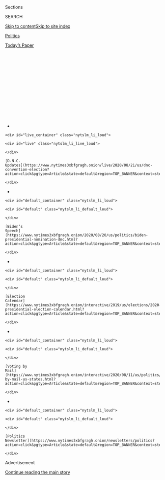 <div id="app">

<div>

<div>

<div>

<div class="NYTAppHideMasthead css-1q2w90k e1suatyy0">

<div class="section css-ui9rw0 e1suatyy2">

<div class="css-eph4ug er09x8g0">

<div class="css-6n7j50">

</div>

<span class="css-1dv1kvn">Sections</span>

<div class="css-10488qs">

<span class="css-1dv1kvn">SEARCH</span>

</div>

[Skip to content](#site-content)[Skip to site
index](#site-index)

</div>

<div id="masthead-section-label" class="css-1wr3we4 eaxe0e00">

[Politics](https://www.nytimes3xbfgragh.onion/section/politics)

</div>

<div class="css-10698na e1huz5gh0">

</div>

</div>

<div id="masthead-bar-one" class="section hasLinks css-15hmgas e1csuq9d3">

<div class="css-uqyvli e1csuq9d0">

</div>

<div class="css-1uqjmks e1csuq9d1">

</div>

<div class="css-9e9ivx">

[](https://myaccount.nytimes3xbfgragh.onion/auth/login?response_type=cookie&client_id=vi)

</div>

<div class="css-1bvtpon e1csuq9d2">

[Today’s
Paper](https://www.nytimes3xbfgragh.onion/section/todayspaper)

</div>

</div>

</div>

</div>

<div data-aria-hidden="false">

<div id="site-content" data-role="main">

<div>

<div class="css-1aor85t" style="opacity:0.000000001;z-index:-1;visibility:hidden">

<div class="css-1hqnpie">

<div class="css-epjblv">

<span class="css-17xtcya">[Politics](/section/politics)</span><span class="css-x15j1o">|</span><span class="css-fwqvlz">How
to Watch the Democratic National
Convention</span>

</div>

<div class="css-k008qs">

<div class="css-1iwv8en">

<span class="css-18z7m18"></span>

<div>

</div>

</div>

<span class="css-1n6z4y">https://nyti.ms/3gijkna</span>

<div class="css-1705lsu">

<div class="css-4xjgmj">

<div class="css-4skfbu" data-role="toolbar" data-aria-label="Social Media Share buttons, Save button, and Comments Panel with current comment count" data-testid="share-tools">

  - 
  - 
  - 
  - 
    
    <div class="css-6n7j50">
    
    </div>

  - 

</div>

</div>

</div>

</div>

</div>

</div>

<div class="css-13pd83m">

<div id="NYT_TOP_BANNER_REGION">

<div>

<div id="styln-elections-notifications-menu" class="section css-l08pwh interactive-content interactive-size-medium">

<div class="css-17ih8de interactive-body">

<div class="nytslm_innerContainer" data-aria-live="polite">

<div class="nytslm_title">

</div>

  - 
    
    <div id="live_container" class="nytslm_li_loud">
    
    <div id="live" class="nytslm_li_live_loud">
    
    </div>
    
    [D.N.C.
    Updates](https://www.nytimes3xbfgragh.onion/live/2020/08/21/us/dnc-convention-election?action=click&pgtype=Article&state=default&region=TOP_BANNER&context=storylines_menu)
    
    </div>

  - 
    
    <div id="default_container" class="nytslm_li_loud">
    
    <div id="default" class="nytslm_li_default_loud">
    
    </div>
    
    [Biden’s
    Speech](https://www.nytimes3xbfgragh.onion/2020/08/20/us/politics/biden-presidential-nomination-dnc.html?action=click&pgtype=Article&state=default&region=TOP_BANNER&context=storylines_menu)
    
    </div>

  - 
    
    <div id="default_container" class="nytslm_li_loud">
    
    <div id="default" class="nytslm_li_default_loud">
    
    </div>
    
    [Election
    Calendar](https://www.nytimes3xbfgragh.onion/interactive/2019/us/elections/2020-presidential-election-calendar.html?action=click&pgtype=Article&state=default&region=TOP_BANNER&context=storylines_menu)
    
    </div>

  - 
    
    <div id="default_container" class="nytslm_li_loud">
    
    <div id="default" class="nytslm_li_default_loud">
    
    </div>
    
    [Voting by
    Mail](https://www.nytimes3xbfgragh.onion/interactive/2020/08/11/us/politics/vote-by-mail-us-states.html?action=click&pgtype=Article&state=default&region=TOP_BANNER&context=storylines_menu)
    
    </div>

  - 
    
    <div id="default_container" class="nytslm_li_loud">
    
    <div id="default" class="nytslm_li_default_loud">
    
    </div>
    
    [Politics
    Newsletter](https://www.nytimes3xbfgragh.onion/newsletters/politics?action=click&pgtype=Article&state=default&region=TOP_BANNER&context=storylines_menu)
    
    </div>

</div>

</div>

</div>

</div>

</div>

</div>

<div id="top-wrapper" class="css-1sy8kpn">

<div id="top-slug" class="css-l9onyx">

Advertisement

</div>

[Continue reading the main
story](#after-top)

<div class="ad top-wrapper" style="text-align:center;height:100%;display:block;min-height:250px">

<div id="top" class="place-ad" data-position="top" data-size-key="top">

</div>

</div>

<div id="after-top">

</div>

</div>

<div>

<div id="sponsor-wrapper" class="css-1hyfx7x">

<div id="sponsor-slug" class="css-19vbshk">

Supported by

</div>

[Continue reading the main
story](#after-sponsor)

<div id="sponsor" class="ad sponsor-wrapper" style="text-align:center;height:100%;display:block">

</div>

<div id="after-sponsor">

</div>

</div>

<div class="css-186x18t">

</div>

<div class="css-1vkm6nb ehdk2mb0">

# How to Watch the Democratic National Convention

</div>

Joe Biden will finally take the stage Thursday night, as will several of
his former primary opponents.

<div class="css-79elbk" data-testid="photoviewer-wrapper">

<div class="css-z3e15g" data-testid="photoviewer-wrapper-hidden">

</div>

<div class="css-1a48zt4 ehw59r15" data-testid="photoviewer-children">

![<span class="css-16f3y1r e13ogyst0" data-aria-hidden="true">Joe Biden
joined Senator Kamala Harris after she accepted the Democratic
nomination for vice president at the Chase Center in Wilmington, Del.,
on
Wednesday.</span><span class="css-cnj6d5 e1z0qqy90" itemprop="copyrightHolder"><span class="css-1ly73wi e1tej78p0">Credit...</span><span><span>Erin
Schaff/The New York
Times</span></span></span>](https://static01.graylady3jvrrxbe.onion/images/2020/08/21/us/politics/21DNC-p1/20biden-pic-articleLarge.jpg?quality=75&auto=webp&disable=upscale)

</div>

</div>

<div class="css-18e8msd">

<div class="css-vp77d3 epjyd6m0">

<div class="css-hus3qt ey68jwv0" data-aria-hidden="true">

[![Maggie
Astor](https://static01.graylady3jvrrxbe.onion/images/2018/07/18/multimedia/author-maggie-astor/author-maggie-astor-thumbLarge.png
"Maggie Astor")](https://www.nytimes3xbfgragh.onion/by/maggie-astor)

</div>

<div class="css-1baulvz">

By [<span class="css-1baulvz last-byline" itemprop="name">Maggie
Astor</span>](https://www.nytimes3xbfgragh.onion/by/maggie-astor)

</div>

</div>

  - 
    
    <div class="css-ld3wwf e16638kd2">
    
    Aug. 20,
    2020
    
    </div>

  - 
    
    <div class="css-4xjgmj">
    
    <div class="css-d8bdto" data-role="toolbar" data-aria-label="Social Media Share buttons, Save button, and Comments Panel with current comment count" data-testid="share-tools">
    
      - 
      - 
      - 
      - 
        
        <div class="css-6n7j50">
        
        </div>
    
      - 
    
    </div>
    
    </div>

</div>

</div>

<div class="section meteredContent css-1r7ky0e" name="articleBody" itemprop="articleBody">

<div class="css-1fanzo5 StoryBodyCompanionColumn">

<div class="css-53u6y8">

On Thursday, the fourth and last night of the Democratic National
Convention, [Joseph R. Biden
Jr.](https://www.nytimes3xbfgragh.onion/interactive/2020/us/elections/joe-biden.html)
will finally take the stage — *a* stage, anyway, albeit hundreds of
miles from the one in Milwaukee where he would have accepted the
presidential nomination he has sought for more than 30 years.

Also on the docket are four of Mr. Biden’s former competitors in the
[Democratic](https://www.nytimes3xbfgragh.onion/2020/08/20/us/politics/dnc-what-to-watch.html)
primary: Michael R. Bloomberg, Cory Booker, Pete Buttigieg and Andrew
Yang. Scroll down for a full list of
speakers.

<div id="NYT_MAIN_CONTENT_1_REGION" class="css-9tf9ac">

<div>

<div id="styln-nfldraft-updates-block" class="section interactive-content interactive-size-medium css-1ftcdic">

<div class="css-17ih8de interactive-body">

<div id="styln-briefing-block">

<div class="briefing-block-header-section">

# [Latest Updates: 2020 Election](https://www.nytimes3xbfgragh.onion/live/2020/08/21/us/dnc-convention-election?action=click&pgtype=Article&state=default&region=MAIN_CONTENT_1&context=storylines_live_updates)

</div>

<div class="briefing-block-lb-items">

<div class="briefing-block-update-time active">

[13m
ago](https://www.nytimes3xbfgragh.onion/live/2020/08/21/us/dnc-convention-election?action=click&pgtype=Article&state=default&region=MAIN_CONTENT_1&context=storylines_live_updates#postmaster-general-dejoy-testifies-before-the-senate-this-morning)

</div>

<div>

[Postmaster General DeJoy testifies before the Senate this
morning.](https://www.nytimes3xbfgragh.onion/live/2020/08/21/us/dnc-convention-election?action=click&pgtype=Article&state=default&region=MAIN_CONTENT_1&context=storylines_live_updates#postmaster-general-dejoy-testifies-before-the-senate-this-morning)

</div>

<div class="briefing-block-update-time active">

[17m
ago](https://www.nytimes3xbfgragh.onion/live/2020/08/21/us/dnc-convention-election?action=click&pgtype=Article&state=default&region=MAIN_CONTENT_1&context=storylines_live_updates#a-boy-with-a-stutter-gave-a-gripping-convention-speech)

</div>

<div>

[A boy with a stutter gave a gripping convention
speech.](https://www.nytimes3xbfgragh.onion/live/2020/08/21/us/dnc-convention-election?action=click&pgtype=Article&state=default&region=MAIN_CONTENT_1&context=storylines_live_updates#a-boy-with-a-stutter-gave-a-gripping-convention-speech)

</div>

<div class="briefing-block-update-time active">

[32m
ago](https://www.nytimes3xbfgragh.onion/live/2020/08/21/us/dnc-convention-election?action=click&pgtype=Article&state=default&region=MAIN_CONTENT_1&context=storylines_live_updates#how-steve-bannons-arrest-disrupted-his-attempts-to-stay-relevant)

</div>

<div>

[How Steve Bannon’s arrest disrupted his attempts to stay
relevant.](https://www.nytimes3xbfgragh.onion/live/2020/08/21/us/dnc-convention-election?action=click&pgtype=Article&state=default&region=MAIN_CONTENT_1&context=storylines_live_updates#how-steve-bannons-arrest-disrupted-his-attempts-to-stay-relevant)

</div>

</div>

<div class="briefing-block-footer">

<div class="briefing-block-footer-meta">

[See more
updates](https://www.nytimes3xbfgragh.onion/live/2020/08/21/us/dnc-convention-election?action=click&pgtype=Article&state=default&region=MAIN_CONTENT_1&context=storylines_live_updates)

</div>

</div>

</div>

</div>

</div>

</div>

</div>

## How to watch

The convention will air from **9 p.m. to 11 p.m. Eastern time** on
Thursday. There are several ways to watch:

  - **The Times** will stream the full convention every day, accompanied
    by [chat-based live analysis from our
    reporters](https://www.nytimes3xbfgragh.onion/interactive/2020/08/20/us/politics/live-dnc-stream-analysis.html)
    and [real-time highlights from the
    speeches](https://www.nytimes3xbfgragh.onion/live/2020/08/20/us/dnc-convention-election).
    You can download our
    [iOS](https://slack-redir.net/link?url=https%3A%2F%2Fsearch.itunes.apple.com%2FWebObjects%2FMZContentLink.woa%2Fwa%2Flink%3Fmt%3D8%26path%3Dapps%252fnytimes)
    or
    [Android](https://slack-redir.net/link?url=https%3A%2F%2Fhelp.nytimes3xbfgragh.onion%2Fhc%2Fen-us%2Farticles%2F115015970768-Android)
    app and turn on notifications to be alerted when our live analysis
    starts.

<!-- end list -->

  - The **official livestream** [will be
    here](https://www.demconvention.com/watch-the-convention/). It will
    also be available on
    **[YouTube](http://www.youtube.com/demconvention)**,
    **[Facebook](http://www.facebookcorewwwi.onion/demconvention)**,
    **[Twitter](http://www.twitter.com/demconvention)** and
    **[Twitch](https://www.twitch.tv/demconvention)**.

  - **ABC**, **CBS**, **NBC** and **Fox News** will air the convention
    from 10 p.m. to 11 p.m. each night. **C-SPAN**, **CNN**, **MSNBC**
    and **PBS** will cover the full two hours each night.

  - Streams will be available on **Apple TV**, **Roku** and **Amazon
    Fire TV** by searching “Democratic National Convention” or “[2020
    DNC](https://www.nytimes3xbfgragh.onion/article/the-dnc-explained.html),”
    and on **Amazon Prime Video** by searching “DNC.”

  - The convention will air on **AT\&T U-verse** (channels 212 and 1212)
    and **AT\&T DirectTV** (channel 201). It will also air on **Comcast
    Xfinity Flex** and **Comcast X1** (say “DNC” into your voice
    remote).

  - You can watch on a **PlayStation 4** or **PSVR** through the
    Littlstar app.

  - If you have an **Alexa** device, you can say “Alexa, play the
    Democratic National Convention.”

## Who’s speaking

The star of the night will, of course, be former Vice President **Joseph
R. Biden Jr.**, the Democratic presidential nominee. Members of his
family will also speak. **Julia Louis-Dreyfus** will be the night’s
[M.C](https://www.nytimes3xbfgragh.onion/2020/08/17/us/elections/kerry-washington-julia-louis-dreyfus-eva-longoria-and-tracee-ellis-ross-will-mc-the-convention.html).

The other major speakers are:

  - Senator **Tammy Baldwin** of Wisconsin. A favorite of progressive
    Democrats, she is the first openly gay senator and was seen as a
    vice-presidential contender.

  - Former Mayor **Michael R. Bloomberg** of New York. A former
    Republican turned major gun control benefactor, he ran a hugely
    expensive campaign for the Democratic nomination but was dogged by
    his record on policing.

  - Senator **Cory Booker** of New Jersey, who was also a Democratic
    primary candidate. He focused his campaign on a message of unity and
    was a leader on gun policy: the first candidate in the field to
    propose a licensing requirement, which more than half of his
    opponents ended up supporting.

  - Former Mayor **Pete Buttigieg** of South Bend, Ind. He emerged on
    top at the Iowa caucuses but faded in subsequent primaries and,
    ultimately, endorsed Mr. Biden before Super Tuesday. At just 38, he
    could be a prominent figure in Democratic politics for quite some
    time.

  - Senator **Chris Coons** of Delaware. He holds the Senate seat that
    Mr. Biden once held, and if Mr. Biden wins in November, Mr. Coons is
    likely to be one of his strongest supporters in the Senate.

  - Senator **Tammy Duckworth** of Illinois. A popular senator and
    veteran whose legs were amputated after her helicopter was shot down
    in Iraq, she was under consideration to be Mr. Biden’s running mate.

  - Mayor **Keisha Lance Bottoms** of Atlanta. She became an unexpected
    contender for the vice-presidential spot as a result of her response
    to Black Lives Matter protests in Atlanta after the killing of Mr.
    Floyd.

  - Gov. **Gavin Newsom** of California. As the leader of the nation’s
    most populous state, Mr. Newsom was on the front lines of the early
    response to the coronavirus pandemic and managed to keep infection
    rates in California relatively low at first, though they spiked
    later.

  - **Andrew Yang**, a tech entrepreneur and former presidential
    candidate. He is known for his universal basic income proposal,
    which would have given every adult $1,000 a
month.

</div>

</div>

<div>

</div>

</div>

<div>

</div>

<div>

</div>

<div id="NYT_BELOW_MAIN_CONTENT_REGION">

<div>

<div id="STLYN_guide_v1_STYLN_guide_a" class="section css-l08pwh interactive-content interactive-size-medium">

<div class="css-17ih8de interactive-body">

<div class="g-story g-freebird g-max-limit" data-preview-slug="styln-scroll-guide">

</div>

<div id="g-electionguide-id" class="g-electionguide">

<div class="g-electionguide-container">

<div class="g-electionguide-wrapper">

<div class="g-electionguide-logo">

</div>

# Our 2020 Election Guide

Updated Aug. 21, 2020

  - 
    
    -----
    
    ## The Latest
    
      - Joe Biden [accepted the Democratic
        nomination](https://www.nytimes3xbfgragh.onion/live/2020/08/21/us/dnc-convention-election?action=click&pgtype=Article&state=default&region=BELOW_MAIN_CONTENT&context=storylines_guide),
        urging Americans to have faith that they could “overcome this
        season of darkness.” [Here’s the
        latest.](https://www.nytimes3xbfgragh.onion/live/2020/08/21/us/dnc-convention-election?action=click&pgtype=Article&state=default&region=BELOW_MAIN_CONTENT&context=storylines_guide)

  - 
    
    -----
    
    ## News Analysis
    
      - Looming over Mr. Biden’s nomination was the ever-present shadow
        of another man who’s poised to dominate the campaign: [Donald J.
        Trump](https://www.nytimes3xbfgragh.onion/2020/08/20/us/politics/biden-dnc-speech-trump.html?action=click&pgtype=Article&state=default&region=BELOW_MAIN_CONTENT&context=storylines_guide).

  - 
    
    -----
    
    ## Keep Up With Our Coverage
    
      - Get an
        [email](https://www.nytimes3xbfgragh.onion/newsletters/politics?action=click&pgtype=Article&state=default&region=BELOW_MAIN_CONTENT&context=storylines_guide)
        recapping the day’s news
    
    <!-- end list -->
    
      - Download our mobile app on
        [iOS](https://apps.apple.com/us/app/nytimes/id284862083?ls=1&mat_click_id=5c79ae7455014fd1bd66b5610c05b8f2-20191112-16948&referrer=mat_click_id%3D5c79ae7455014fd1bd66b5610c05b8f2-20191112-16948%26link_click_id%3D722930677036718082)
        and
        [Android](http://a.localytics.com/android?id=com.nytimes.android&referrer=utm_source%3Dother_nyt_mobile_web%26utm_medium%3DWeb%2520page%26utm_term%3DGeneral%2520Mobile%2520Page%26utm_campaign%3DNYT%2520Mobile%2520General%2520Page)
        and turn on Breaking News and Politics alerts

</div>

</div>

</div>

</div>

</div>

</div>

</div>

<div>

</div>

<div>

<div id="bottom-wrapper" class="css-1ede5it">

<div id="bottom-slug" class="css-l9onyx">

Advertisement

</div>

[Continue reading the main
story](#after-bottom)

<div id="bottom" class="ad bottom-wrapper" style="text-align:center;height:100%;display:block;min-height:90px">

</div>

<div id="after-bottom">

</div>

</div>

</div>

</div>

</div>

## Site Index

<div>

</div>

## Site Information Navigation

  - [© <span>2020</span> <span>The New York Times
    Company</span>](https://help.nytimes3xbfgragh.onion/hc/en-us/articles/115014792127-Copyright-notice)

<!-- end list -->

  - [NYTCo](https://www.nytco.com/)
  - [Contact
    Us](https://help.nytimes3xbfgragh.onion/hc/en-us/articles/115015385887-Contact-Us)
  - [Work with us](https://www.nytco.com/careers/)
  - [Advertise](https://nytmediakit.com/)
  - [T Brand Studio](http://www.tbrandstudio.com/)
  - [Your Ad
    Choices](https://www.nytimes3xbfgragh.onion/privacy/cookie-policy#how-do-i-manage-trackers)
  - [Privacy](https://www.nytimes3xbfgragh.onion/privacy)
  - [Terms of
    Service](https://help.nytimes3xbfgragh.onion/hc/en-us/articles/115014893428-Terms-of-service)
  - [Terms of
    Sale](https://help.nytimes3xbfgragh.onion/hc/en-us/articles/115014893968-Terms-of-sale)
  - [Site
    Map](https://spiderbites.nytimes3xbfgragh.onion)
  - [Help](https://help.nytimes3xbfgragh.onion/hc/en-us)
  - [Subscriptions](https://www.nytimes3xbfgragh.onion/subscription?campaignId=37WXW)

</div>

</div>

</div>

</div>
